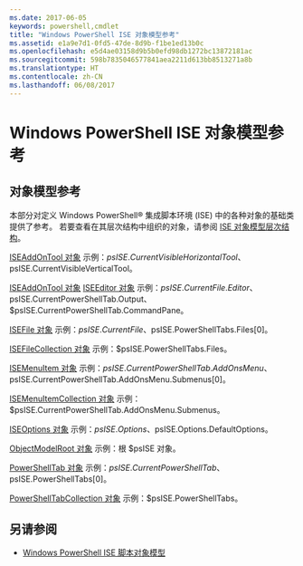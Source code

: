 ```yaml
---
ms.date: 2017-06-05
keywords: powershell,cmdlet
title: "Windows PowerShell ISE 对象模型参考"
ms.assetid: e1a9e7d1-0fd5-47de-8d9b-f1be1ed13b0c
ms.openlocfilehash: e5d4ae03158d9b5b0efd98db1272bc13872181ac
ms.sourcegitcommit: 598b7835046577841aea2211d613bb8513271a8b
ms.translationtype: HT
ms.contentlocale: zh-CN
ms.lasthandoff: 06/08/2017
---
```

# <a name="windows-powershell-ise-object-model-reference"></a>Windows PowerShell ISE 对象模型参考
  
## <a name="object-model-reference"></a>对象模型参考
 本部分对定义 Windows PowerShell® 集成脚本环境 (ISE) 中的各种对象的基础类提供了参考。 若要查看在其层次结构中组织的对象，请参阅 [ISE 对象模型层次结构](The-ISE-Object-Model-Hierarchy.md)。

 [ISEAddOnTool 对象](The-ISEAddOnTool-Object.md)
 示例：$psISE.CurrentVisibleHorizontalTool、$psISE.CurrentVisibleVerticalTool。

 [ISEAddOnTool 对象](The-ISEAddOnTool-Object.md)
  [ISEEditor 对象](The-ISEEditor-Object.md)
 示例：$psISE.CurrentFile.Editor、$psISE.CurrentPowerShellTab.Output、$psISE.CurrentPowerShellTab.CommandPane。

 [ISEFile 对象](The-ISEFile-Object.md)
 示例：$psISE.CurrentFile、$psISE.PowerShellTabs.Files\[0\]。

 [ISEFileCollection 对象](The-ISEFileCollection-Object.md)
 示例：$psISE.PowerShellTabs.Files。

 [ISEMenuItem 对象](The-ISEMenuItem-Object.md)
示例：$psISE.CurrentPowerShellTab.AddOnsMenu、$psISE.CurrentPowerShellTab.AddOnsMenu.Submenus\[0\]。

 [ISEMenuItemCollection 对象](The-ISEMenuItemCollection-Object.md)
 示例：$psISE.CurrentPowerShellTab.AddOnsMenu.Submenus。

 [ISEOptions 对象](The-ISEOptions-Object.md)
 示例：$psISE.Options、$psISE.Options.DefaultOptions。

 [ObjectModelRoot 对象](The-ObjectModelRoot-Object.md)
 示例：根 $psISE 对象。

 [PowerShellTab 对象](The-PowerShellTab-Object.md)
 示例：$psISE.CurrentPowerShellTab、$psISE.PowerShellTabs\[0\]。

 [PowerShellTabCollection 对象](The-PowerShellTabCollection-Object.md)
 示例：$psISE.PowerShellTabs。

## <a name="see-also"></a>另请参阅
- [Windows PowerShell ISE 脚本对象模型](The-Windows-PowerShell-ISE-Scripting-Object-Model.md)

  
